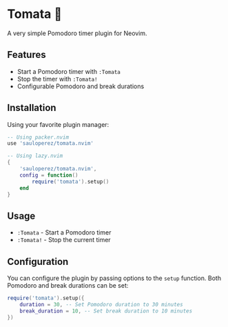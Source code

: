 # Tomata 🍅

A very simple Pomodoro timer plugin for Neovim.

## Features

- Start a Pomodoro timer with `:Tomata`
- Stop the timer with `:Tomata!`
- Configurable Pomodoro and break durations

## Installation

Using your favorite plugin manager:

```lua
-- Using packer.nvim
use 'sauloperez/tomata.nvim'

-- Using lazy.nvim
{
    'sauloperez/tomata.nvim',
    config = function()
        require('tomata').setup()
    end
}
```

## Usage

- `:Tomata` - Start a Pomodoro timer
- `:Tomata!` - Stop the current timer

## Configuration

You can configure the plugin by passing options to the `setup` function. Both Pomodoro and break durations can be set:

```lua
require('tomata').setup({
    duration = 30, -- Set Pomodoro duration to 30 minutes
    break_duration = 10, -- Set break duration to 10 minutes
})
```

